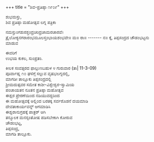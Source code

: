 +++
title = "ಶಿವ-ಪ್ರತಿಷ್ಠಾ ೧೯೦೯"
+++


ಶುಭಮಸ್ತು,  
ಶಿವ ಪ್ರತಿಷ್ಠಾ ಮಹೋತ್ಸವ ಲಗ್ನ ಪತ್ರಿಕಾ

ನಮಸ್ತುಂಗಶುರಶ್ಚಂದ್ರಚಂದ್ರಚಾಮರಚಾರವೆ।  
ತ್ರೈಲೋಕ್ಯನಗರಾರಂಭಮೂಲಸ್ತಂಭಾಯಶಂಭವೇ॥
ಮ॥ ರಾ॥ ------- ನ॥ ಕ್ಕೆ,
ತಿಪ್ಪಸಂದ್ರದ ಚೌಡಂಭಟ್ಟನು ಮಾಡುವ

ಈವರಿಗೆ  
ಉಭಯ ಕುಕಲ, ಸುಂಪ್ರತಂ.

ಕೀಲಕ ಸಂವತ್ಸರದ ಫಾಲ್ಗುಣಬಹುಳ ೪ ಗುರುವಾರ (ತಾ| 11-3-09)  
ಪೂರ್ವಾಹ್ನ ೧೦ ಘಳಿಗ್ಗೆ ಸಲ್ಲುವ ವೃಷಭಲಗ್ನದಲ್ಲಿ,  
ಮಾಗಡೀ ತಾಲ್ಲೂಕು ತಿಪ್ಪಸಂದ್ರದಲ್ಲಿ  
ಶ್ರೀಮದುತ್ಸವರ ಸಮೇತ ಕಾಶೀ-ವಿಶ್ವೇಶ್ವರ-ಸ್ವಾಮಿಯ  
ಪಂಚಾಯತನ ನೂತನ ಪ್ರತಿಷ್ಠಾ ಮಹೋತ್ಸವ  
ಈಶ್ಷರ ಪ್ರೇರಣೆಯಿಂದ ನಡಿಯುವದ್ದರಿಂದ  
ಈ ಮಹೋತ್ಸವಕ್ಕೆ ಅಲ್ಲಿಂದ ಬರತಕ್ಕ ಸರ್ವರೊಡನೆ ದಯಮಾಡಿ  
ದೇವತಾಕಾರ್ಯವನ್ನ್ ಆಗಮಾಡಿಸಿ  
ಈಶ್ವರಾನುಗ್ರಹಕ್ಕೆ ಪಾತ್ರರ್ ಆಗಿ  
ತನ್ಮೂಲಕ ಮನಸ್ಸಂತೋಷ ಪಡಿಸಬೇಕಾಗಿ ಕೋರುವ  
ಚೌಡಂಭಟ್ಟ,  
ತಿಪ್ಪಸಂದ್ರ,  
ಮಾಗಡಿ ತಾಲ್ಲೂಕು.